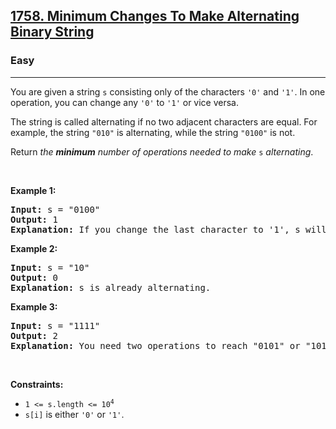 <h2><a href="https://leetcode.com/problems/minimum-changes-to-make-alternating-binary-string/">1758. Minimum Changes To Make Alternating Binary String</a></h2><h3>Easy</h3><hr><p>You are given a string <code>s</code> consisting only of the characters <code>&#39;0&#39;</code> and <code>&#39;1&#39;</code>. In one operation, you can change any <code>&#39;0&#39;</code> to <code>&#39;1&#39;</code> or vice versa.</p>

<p>The string is called alternating if no two adjacent characters are equal. For example, the string <code>&quot;010&quot;</code> is alternating, while the string <code>&quot;0100&quot;</code> is not.</p>

<p>Return <em>the <strong>minimum</strong> number of operations needed to make</em> <code>s</code> <em>alternating</em>.</p>

<p>&nbsp;</p>
<p><strong class="example">Example 1:</strong></p>

<pre>
<strong>Input:</strong> s = &quot;0100&quot;
<strong>Output:</strong> 1
<strong>Explanation:</strong> If you change the last character to &#39;1&#39;, s will be &quot;0101&quot;, which is alternating.
</pre>

<p><strong class="example">Example 2:</strong></p>

<pre>
<strong>Input:</strong> s = &quot;10&quot;
<strong>Output:</strong> 0
<strong>Explanation:</strong> s is already alternating.
</pre>

<p><strong class="example">Example 3:</strong></p>

<pre>
<strong>Input:</strong> s = &quot;1111&quot;
<strong>Output:</strong> 2
<strong>Explanation:</strong> You need two operations to reach &quot;0101&quot; or &quot;1010&quot;.
</pre>

<p>&nbsp;</p>
<p><strong>Constraints:</strong></p>

<ul>
	<li><code>1 &lt;= s.length &lt;= 10<sup>4</sup></code></li>
	<li><code>s[i]</code> is either <code>&#39;0&#39;</code> or <code>&#39;1&#39;</code>.</li>
</ul>
